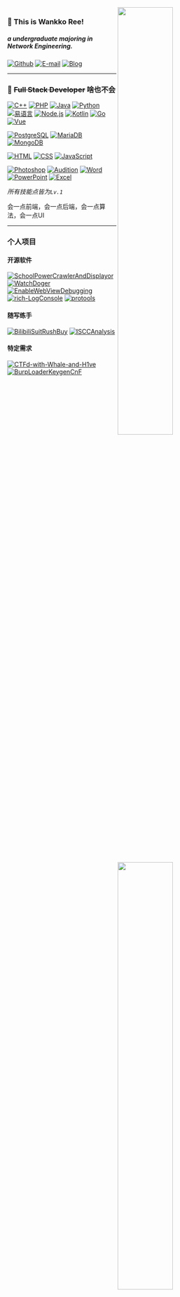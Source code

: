 <img width="50%" align="right" src="https://github-readme-stats.vercel.app/api?username=WankkoRee&show_icons=true&bg_color=30,e96443,904e95&title_color=fff&text_color=fff&icon_color=fff&hide=contribs&locale=cn&include_all_commits=true" />

### 👋 This is Wankko Ree!
##### a undergraduate majoring in Network Engineering.

[![Github](https://img.shields.io/badge/-Github-000?style=flat&logo=Github&logoColor=white)](https://github.com/WankkoRee)
[![E-mail](https://img.shields.io/badge/-Email-FFE01B?style=flat&logo=mail.ru&logoColor=black)](mailto:wkr@wkr.moe)
[![Blog](https://img.shields.io/badge/-Blog-blue?style=flat&logo=wordpress&logoColor=white)](https://www.wkr.moe)

---

<img width="50%" align="right" src="https://github-readme-stats-taupe-two.vercel.app/api/wakatime?username=wankkoree&langs_count=5&bg_color=30,e96443,904e95&title_color=fff&text_color=ddd&locale=cn" />

### 🔧 ~~Full Stack Developer~~ 啥也不会

[![C++](https://img.shields.io/badge/-C++-00599C?style=flat&logo=c%2B%2B&logoColor=white)](#)
[![PHP](https://img.shields.io/badge/-PHP-777BB4?style=flat&logo=php&logoColor=white)](#)
[![Java](https://img.shields.io/badge/-Java-007396?style=flat&logo=java&logoColor=white)](#)
[![Python](https://img.shields.io/badge/-Python-3776AB?style=flat&logo=python&logoColor=white)](#)
[![易语言](https://img.shields.io/badge/-易语言-F00?style=flat&logo=&logoColor=white)](#)
[![Node.js](https://img.shields.io/badge/-Node.js-339933?style=flat&logo=nodedotjs&logoColor=white)](#)
[![Kotlin](https://img.shields.io/badge/-Kotlin-7F52FF?style=flat&logo=kotlin&logoColor=white)](#)
[![Go](https://img.shields.io/badge/-Go-000000?style=flat&logo=goland&logoColor=white)](#)
[![Vue](https://img.shields.io/badge/-Vue-4FC08D?style=flat&logo=vuedotjs&logoColor=white)](#)

[![PostgreSQL](https://img.shields.io/badge/-PostgreSQL-336791?style=flat&logo=postgresql&logoColor=white)](#)
[![MariaDB](https://img.shields.io/badge/-MariaDB-003545?style=flat&logo=mariadb&logoColor=white)](#)
[![MongoDB](https://img.shields.io/badge/-MongoDB-47A248?style=flat&logo=mongodb&logoColor=white)](#)

[![HTML](https://img.shields.io/badge/-HTML-E34F26?style=flat&logo=html5&logoColor=white)](#)
[![CSS](https://img.shields.io/badge/-CSS-1572B6?style=flat&logo=css3&logoColor=white)](#)
[![JavaScript](https://img.shields.io/badge/-JavaScript-F7DF1E?style=flat&logo=javascript&logoColor=black)](#)

[![Photoshop](https://img.shields.io/badge/-Photoshop-00c8f9?style=flat&logo=adobe%20photoshop&logoColor=white)](#)
[![Audition](https://img.shields.io/badge/-Audition-0dddb8?style=flat&logo=adobe%20audition&logoColor=white)](#)
[![Word](https://img.shields.io/badge/-Word-2B579A?style=flat&logo=microsoft%20word&logoColor=white)](#)
[![PowerPoint](https://img.shields.io/badge/-PowerPoint-B7472A?style=flat&logo=microsoft%20powerpoint&logoColor=white)](#)
[![Excel](https://img.shields.io/badge/-Excel-217346?style=flat&logo=microsoft%20excel&logoColor=white)](#)

*所有技能点皆为`Lv.1`*

会一点前端，会一点后端，会一点算法，会一点UI

---

### 个人项目

#### 开源软件

[![SchoolPowerCrawlerAndDisplayor](https://github-readme-stats.vercel.app/api/pin/?username=WankkoRee&repo=SchoolPowerCrawlerAndDisplayor)](https://github.com/WankkoRee/SchoolPowerCrawlerAndDisplayor)
[![WatchDoger](https://github-readme-stats.vercel.app/api/pin/?username=WankkoRee&repo=WatchDoger)](https://github.com/WankkoRee/WatchDoger)
[![EnableWebViewDebugging](https://github-readme-stats.vercel.app/api/pin/?username=WankkoRee&repo=EnableWebViewDebugging)](https://github.com/WankkoRee/EnableWebViewDebugging)
[![rich-LogConsole](https://github-readme-stats.vercel.app/api/pin/?username=WankkoRee&repo=rich-LogConsole)](https://github.com/WankkoRee/rich-LogConsole)
[![protools](https://github-readme-stats.vercel.app/api/pin/?username=WankkoRee&repo=protools)](https://github.com/WankkoRee/protools)

#### 随写练手

[![BilibiliSuitRushBuy](https://github-readme-stats.vercel.app/api/pin/?username=WankkoRee&repo=BilibiliSuitRushBuy)](https://github.com/WankkoRee/BilibiliSuitRushBuy)
[![ISCCAnalysis](https://github-readme-stats.vercel.app/api/pin/?username=WankkoRee&repo=BilibiliSuitRushBuy)](https://github.com/WankkoRee/ISCCAnalysis)

#### 特定需求

[![CTFd-with-Whale-and-H1ve](https://github-readme-stats.vercel.app/api/pin/?username=WankkoRee&repo=CTFd-with-Whale-and-H1ve)](https://github.com/WankkoRee/CTFd-with-Whale-and-H1ve)
[![BurpLoaderKeygenCnF](https://github-readme-stats.vercel.app/api/pin/?username=WankkoRee&repo=BurpLoaderKeygenCnF)](https://github.com/WankkoRee/BurpLoaderKeygenCnF)
